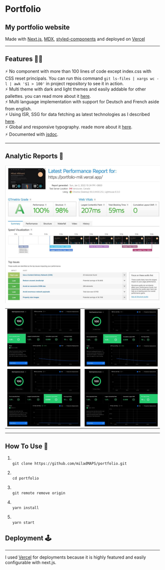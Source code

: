 # Portfolio

## My portfolio website

Made with [Next.js](https://nextjs.org/), [MDX](https://github.com/mdx-js/mdx), [styled-components](https://styled-components.com/) and deployed on [Vercel](https://vercel.com/)

---

## Features 💪🏻

⚡️ No component with more than 100 lines of code except index.css with CSS reset principals.
You can run this command `git ls-files | xargs wc -l | awk '$1 > 100'` in project repository to see it in action.\
⚡️ Multi theme with dark and light themes and easily addable for other pallettes. you can read more about it [here](https://milad-afkhami.com/blog/multi-theme). \
⚡️ Multi language implementation with support for Deutsch and French aside from english. \
⚡️ Using ISR, SSG for data fetching as latest technologies as I described [here](https://milad-afkhami.com/blog/data-fetching-pattern-preference). \
⚡️ Global and responsive typography. reade more about it [here](https://milad-afkhami.com/blog/typography). \
⚡️ Documented with [jsdoc](https://jsdoc.app/).

<!-- #TODO Making courses on youtube, walking through this repository -->

---

## Analytic Reports 📐

![gtmetrix grade for my portfolio](public/images/projects/portfolio/gtmetrix.jpg)

|                                                                   |                                                                   |
| :---------------------------------------------------------------: | :---------------------------------------------------------------: |
| ![FCP](public/images/projects/portfolio/vercel-analytics-FCP.jpg) | ![LCP](public/images/projects/portfolio/vercel-analytics-LCP.jpg) |
| ![CLS](public/images/projects/portfolio/vercel-analytics-CLS.jpg) | ![FID](public/images/projects/portfolio/vercel-analytics-FID.jpg) |

---

## How To Use 🔧

1. \
   `git clone https://github.com/miladMAPS/portfolio.git`

2. \
   `cd portfolio`

3. \
   `git remote remove origin`

4. \
   `yarn install`

5. \
   `yarn start`

## Deployment 🕹

---

I used [Vercel](https://vercel.com/) for deployments because it is highly featured and easily configurable with next.js.
